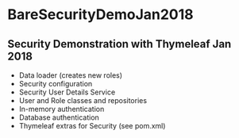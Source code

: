 # BareSecurityDemoJan2018

## Security Demonstration with Thymeleaf Jan 2018
- Data loader (creates new roles) 
- Security configuration 
- Security User Details Service 
- User and Role classes and repositories 
- In-memory authentication 
- Database authentication 
- Thymeleaf extras for Security (see pom.xml)
